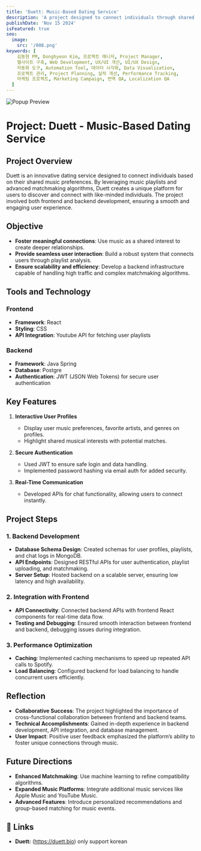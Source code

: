 ```yaml
---
title: 'Duett: Music-Based Dating Service'
description: 'A project designed to connect individuals through shared music preferences, integrating frontend and backend development for a seamless experience.'
publishDate: 'Nov 15 2024'
isFeatured: true
seo:
  image:
    src: '/008.png'
keywords: [
    김동현 PM, Donghyeon Kim, 프로젝트 매니저, Project Manager,
    웹사이트 구축, Web Development, UX/UI 개선, UI/UX Design,
    자동화 도구, Automation Tool, 데이터 시각화, Data Visualization,
    프로젝트 관리, Project Planning, 실적 개선, Performance Tracking,
    마케팅 프로젝트, Marketing Campaign, 번역 QA, Localization QA
  ]
---
```


![Popup Preview](/008.png)

# Project: Duett - Music-Based Dating Service

## Project Overview
Duett is an innovative dating service designed to connect individuals based on their shared music preferences. By leveraging music playlists and advanced matchmaking algorithms, Duett creates a unique platform for users to discover and connect with like-minded individuals. The project involved both frontend and backend development, ensuring a smooth and engaging user experience.

## Objective
- **Foster meaningful connections**: Use music as a shared interest to create deeper relationships.  
- **Provide seamless user interaction**: Build a robust system that connects users through playlist analysis.  
- **Ensure scalability and efficiency**: Develop a backend infrastructure capable of handling high traffic and complex matchmaking algorithms.  

## Tools and Technology
### Frontend
- **Framework**: React  
- **Styling**: CSS  
- **API Integration**: Youtube API for fetching user playlists  

### Backend
- **Framework**: Java Spring
- **Database**: Postgre  
- **Authentication**: JWT (JSON Web Tokens) for secure user authentication  

## Key Features
1. **Interactive User Profiles**  
   - Display user music preferences, favorite artists, and genres on profiles.  
   - Highlight shared musical interests with potential matches.  

2. **Secure Authentication**  
   - Used JWT to ensure safe login and data handling.  
   - Implemented password hashing via email auth for added security.  

3. **Real-Time Communication**  
   - Developed APIs for chat functionality, allowing users to connect instantly.  

## Project Steps

### 1. Backend Development
- **Database Schema Design**: Created schemas for user profiles, playlists, and chat logs in MongoDB.  
- **API Endpoints**: Designed RESTful APIs for user authentication, playlist uploading, and matchmaking.  
- **Server Setup**: Hosted backend on a scalable server, ensuring low latency and high availability.  

### 2. Integration with Frontend
- **API Connectivity**: Connected backend APIs with frontend React components for real-time data flow.  
- **Testing and Debugging**: Ensured smooth interaction between frontend and backend, debugging issues during integration.  

### 3. Performance Optimization
- **Caching**: Implemented caching mechanisms to speed up repeated API calls to Spotify.  
- **Load Balancing**: Configured backend for load balancing to handle concurrent users efficiently.  

## Reflection
- **Collaborative Success**: The project highlighted the importance of cross-functional collaboration between frontend and backend teams.  
- **Technical Accomplishments**: Gained in-depth experience in backend development, API integration, and database management.  
- **User Impact**: Positive user feedback emphasized the platform’s ability to foster unique connections through music.  

## Future Directions
- **Enhanced Matchmaking**: Use machine learning to refine compatibility algorithms.  
- **Expanded Music Platforms**: Integrate additional music services like Apple Music and YouTube Music.  
- **Advanced Features**: Introduce personalized recommendations and group-based matching for music events.  

## 🔗 Links
- **Duett:** (https://duett.bio) only support korean
